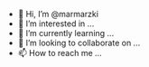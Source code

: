- 👋 Hi, I’m @marmarzki
- 👀 I’m interested in ...
- 🌱 I’m currently learning ...
- 💞️ I’m looking to collaborate on ...
- 📫 How to reach me ...

<!---
marmarzki/marmarzki is a ✨ special ✨ repository because its `README.md` (this file) appears on your GitHub profile.
You can click the Preview link to take a look at your changes.
--->
